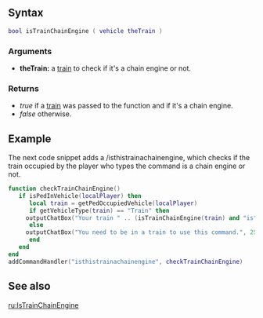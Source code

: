 Syntax
------

``` lua
bool isTrainChainEngine ( vehicle theTrain )   
```

### Arguments

-   **theTrain:** a [train](/docs/element/vehicle.md "wikilink") to check if it's a chain engine or not.

### Returns

-   *true* if a [train](/docs/element/vehicle.md "wikilink") was passed to the function and if it's a chain engine.
-   *false* otherwise.

Example
-------

The next code snippet adds a /isthistrainachainengine, which checks if the train occupied by the player who types the command is a chain engine or not.

``` lua
function checkTrainChainEngine()
   if isPedInVehicle(localPlayer) then
      local train = getPedOccupiedVehicle(localPlayer)
      if getVehicleType(train) == "Train" then
     outputChatBox("Your train " .. (isTrainChainEngine(train) and "is" or "isn't") .. " a chain engine.", 255, 128, 0)
      else
     outputChatBox("You need to be in a train to use this command.", 255, 0, 0)
      end
   end
end
addCommandHandler("isthistrainachainengine", checkTrainChainEngine)
```

See also
--------

[ru:IsTrainChainEngine](/docs/ru:istrainchainengine.md "wikilink")
